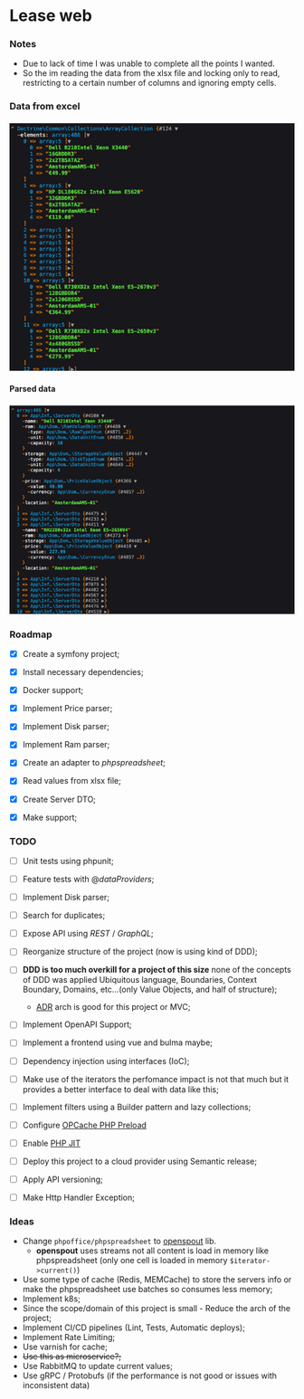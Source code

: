 # Lease web


### Notes

- Due to lack of time I was unable to complete all the points I wanted.
- So the im reading the data from the xlsx file and locking only to read, restricting to a certain number of columns and ignoring empty cells.

### Data from excel
![Data from excel](docs/img.png)


#### Parsed data
![Parsed data](docs/img_1.png)

### Roadmap

- [x] Create a symfony project;
- [x] Install necessary dependencies;
- [x] Docker support;
- [x] Implement Price parser;
- [x] Implement Disk parser;
- [x] Implement Ram parser;
- [x] Create an adapter to _phpspreadsheet_;
- [x] Read values from xlsx file;
- [x] Create Server DTO;
- [x] Make support;


### TODO

- [ ] Unit tests using phpunit;
- [ ] Feature tests with @_dataProviders_;
- [ ] Implement Disk parser;
- [ ] Search for duplicates;
- [ ] Expose API using _REST_ / _GraphQL_;
- [ ] Reorganize structure of the project (now is using kind of DDD);
- [ ] **DDD is too much overkill for a project of this size** none of the concepts of DDD was applied Ubiquitous language, Boundaries, Context Boundary, Domains, etc...(only Value Objects, and half of structure);
  - [ADR](https://en.wikipedia.org/wiki/Action%E2%80%93domain%E2%80%93responder) arch is good for this project or MVC;
- [ ] Implement OpenAPI Support;
- [ ] Implement a frontend using vue and bulma maybe;
- [ ] Dependency injection using interfaces (IoC);
- [ ] Make use of the iterators the perfomance impact is not that much but it provides a better interface to deal with data like this;
- [ ] Implement filters using a Builder pattern and lazy collections;
- [ ] Configure [OPCache PHP Preload](https://www.php.net/manual/en/opcache.preloading.php)
- [ ] Enable [PHP JIT](https://php.watch/versions/8.0/JIT)
- [ ] Deploy this project to a cloud provider using Semantic release;
- [ ] Apply API versioning;
- [ ] Make Http Handler Exception; 


### Ideas

- Change `phpoffice/phpspreadsheet` to [openspout](https://github.com/openspout/openspout) lib.
  - **openspout** uses streams not all content is load in memory like phpspreadsheet (only one cell is loaded in memory `$iterator->current()`)
- Use some type of cache (Redis, MEMCache) to store the servers info or make the phpspreadsheet use batches so consumes less memory;
- Implement k8s;
- Since the scope/domain of this project is small - Reduce the arch of the project;
- Implement CI/CD pipelines (Lint, Tests, Automatic deploys);
- Implement Rate Limiting;
- Use varnish for cache;
- ~~Use this as microservice?;~~
- Use RabbitMQ to update current values;
- Use gRPC / Protobufs (if the performance is not good or issues with inconsistent data)


